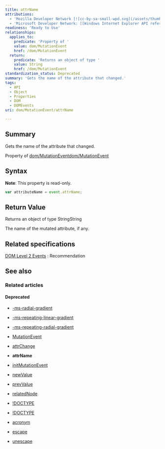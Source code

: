 ```yaml
---
title: attrName
attributions:
  - 'Mozilla Developer Network [![cc-by-sa-small-wpd.svg](/assets/thumb/8/8c/cc-by-sa-small-wpd.svg/120px-cc-by-sa-small-wpd.svg.png)](http://creativecommons.org/licenses/by-sa/3.0/us/): [[Mutation Events](https://developer.mozilla.org/en-US/docs/Web/Guide/Events/Mutation_events) Article]'
  - 'Microsoft Developer Network: [[Windows Internet Explorer API reference](http://msdn.microsoft.com/en-us/library/ie/hh828809%28v=vs.85%29.aspx) Article]'
readiness: 'Ready to Use'
relationships:
  applies_to:
    predicate: 'Property of '
    value: dom/MutationEvent
    href: /dom/MutationEvent
  return:
    predicate: 'Returns an object of type '
    value: String
    href: /dom/MutationEvent
standardization_status: Deprecated
summary: 'Gets the name of the attribute that changed.'
tags:
  - API
  - Object
  - Properties
  - DOM
  - DOMEvents
uri: dom/MutationEvent/attrName

---
```

## <span>Summary</span>

Gets the name of the attribute that changed.

Property of [dom/MutationEvent](/dom/MutationEvent)[dom/MutationEvent](/dom/MutationEvent)

## <span>Syntax</span>

**Note**: This property is read-only.

``` js
var attributeName = event.attrName;
```

## <span>Return Value</span>

Returns an object of type StringString

The name of the mutated attribute, if any.

## <span>Related specifications</span>

[DOM Level 2 Events](http://www.w3.org/TR/DOM-Level-2-Events/)
:   Recommendation

## <span>See also</span>

### <span>Related articles</span>

#### <span>Deprecated</span>

-   [-ms-radial-gradient](/css/properties/-ms-radial-gradient)

-   [-ms-repeating-linear-gradient](/css/properties/-ms-repeating-linear-gradient)

-   [-ms-repeating-radial-gradient](/css/properties/-ms-repeating-radial-gradient)

-   [MutationEvent](/dom/MutationEvent)

-   [attrChange](/dom/MutationEvent/attrChange)

-   **attrName**

-   [initMutationEvent](/dom/MutationEvent/initMutationEvent)

-   [newValue](/dom/MutationEvent/newValue)

-   [prevValue](/dom/MutationEvent/prevValue)

-   [relatedNode](/dom/MutationEvent/relatedNode)

-   [!DOCTYPE](/html/elements/!DOCTYPE)

-   [!DOCTYPE](/html/elements/!DOCTYPE/ja)

-   [acronym](/html/elements/acronym)

-   [escape](/javascript/escape)

-   [unescape](/javascript/unescape)
